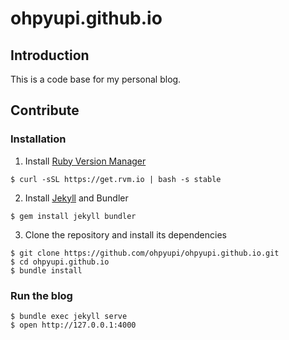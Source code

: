 # ohpyupi.github.io
## Introduction
This is a code base for my personal blog.

## Contribute
### Installation
1. Install [Ruby Version Manager][RVM]
```
$ curl -sSL https://get.rvm.io | bash -s stable
```
2. Install [Jekyll][Jekyll] and Bundler
```
$ gem install jekyll bundler
```
3. Clone the repository and install its dependencies 
```
$ git clone https://github.com/ohpyupi/ohpyupi.github.io.git
$ cd ohpyupi.github.io
$ bundle install
```

### Run the blog
```
$ bundle exec jekyll serve
$ open http://127.0.0.1:4000
```

[RVM]: https://rvm.io/
[Jekyll]: https://jekyllrb.com/
